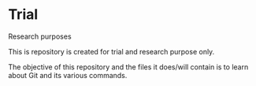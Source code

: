 # Trial
Research purposes

This is repository is created for trial and research purpose only.

The objective of this repository and the files it does/will contain is to learn about Git and its various commands.
